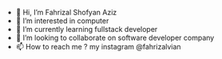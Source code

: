 - 👋 Hi, I’m Fahrizal Shofyan Aziz
- 👀 I’m interested in computer
- 🌱 I’m currently learning fullstack developer
- 💞️ I’m looking to collaborate on software developer company
- 📫 How to reach me ? my instagram @fahrizalvian

<!---
Fahrizal20022016/Fahrizal20022016 is a ✨ special ✨ repository because its `README.md` (this file) appears on your GitHub profile.
You can click the Preview link to take a look at your changes.
--->
